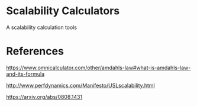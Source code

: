 # Scalability Calculators

A scalability calculation tools

# References

<https://www.omnicalculator.com/other/amdahls-law#what-is-amdahls-law-and-its-formula>

<http://www.perfdynamics.com/Manifesto/USLscalability.html>

<https://arxiv.org/abs/0808.1431>
